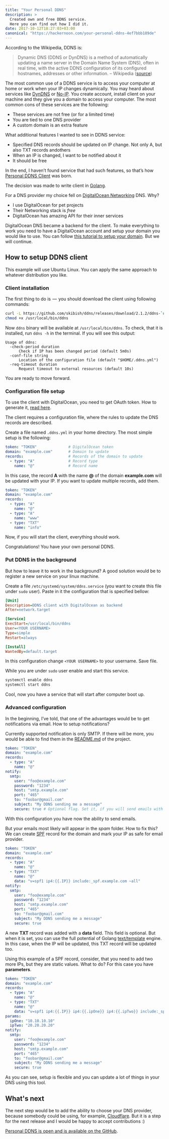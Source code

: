 ```yaml
---
title: "Your Personal DDNS"
description: >
  Created own and free DDNS service.
  Here you can find out how I did it.
date: 2017-10-12T18:27:03+03:00
canonical: "https://hackernoon.com/your-personal-ddns-4ef7bbb189de"
---
```


According to the Wikipedia, DDNS is:

> Dynamic DNS (DDNS or DynDNS) is a method of automatically updating a name server in the Domain Name System (DNS), often in real time, with the active DDNS configuration of its configured hostnames, addresses or other information.
– Wikipedia ([source](https://en.wikipedia.org/wiki/Dynamic_DNS))

The most common use of a DDNS service is to access your computer at home or work when your IP changes dynamically.
You may heard about services like [DynDNS](https://dyn.com/dns/) or [No-IP](https://www.noip.com/).
You create account, install client on your machine and they give you a domain to access your computer.
The most common cons of these services are the following:

- These services are not free (or for a limited time)
- You are tied to one DNS provider
- A custom domain is an extra feature

What additional features I wanted to see in DDNS service:

- Specified DNS records should be updated on IP change.
Not only A, but also TXT records andothers
- When an IP is changed, I want to be notified about it
- It should be free

In the end, I haven’t found service that had such features, so that’s how [Personal DDNS Client](https://github.com/skibish/ddns) was born.

The decision was made to write client in [Golang](https://golang.org).

For a DNS provider my choice fell on [DigitalOcean Networking](https://www.digitalocean.com/products/networking/) DNS.
Why?

- I use DigitalOcean for pet projects
- Their Networking stack is *free*
- DigitalOcean has amazing API for their inner services

DigitalOcean DNS became a backend for the client.
To make everything to work you need to have a DigitalOcean account and setup your domain you would like to use.
You can follow [this tutorial to setup your domain](https://www.digitalocean.com/community/tutorials/how-to-set-up-a-host-name-with-digitalocean).
But we will continue.

## How to setup DDNS client

This example will use Ubuntu Linux.
You can apply the same approach to whatever distribution you like.

### Client installation

The first thing to do is  —  you should download the client using following commands:

```bash
curl -L https://github.com/skibish/ddns/releases/download/2.1.2/ddns-`uname -s`-`uname -m` > /usr/local/bin/ddns
chmod +x /usr/local/bin/ddns
```

Now `ddns` binary will be available at `/usr/local/bin/ddns`.
To check, that it is installed, run `ddns -h` in the terminal.
If you will see this output:

```text
Usage of ddns:
  -check-period duration
      Check if IP has been changed period (default 5m0s)
  -conf-file string
      Location of the configuration file (default "$HOME/.ddns.yml")
  -req-timeout duration
      Request timeout to external resources (default 10s)
```

You are ready to move forward.

### Configuration file setup

To use the client with DigitalOcean, you need to get OAuth token.
How to generate it, [read here](https://www.digitalocean.com/community/tutorials/how-to-use-the-digitalocean-api-v2).

The client requires a configuration file, where the rules to update the DNS records are described.

Create a file named `.ddns.yml` in your home directory.
The most simple setup is the following:

```yaml
token: "TOKEN"              # DigitalOcean token
domain: "example.com"       # Domain to update
records:                    # Records of the domain to update
  - type: "A"               # Record type
    name: "@"               # Record name
```

In this case, the record **A** with the name **@** of the domain **example.com** will be updated with your IP.
If you want to update multiple records, add them.

```yaml
token: "TOKEN"
domain: "example.com"
records:
  - type: "A"
    name: "@"
  - type: "A"
    name: "www"
  - type: "TXT"
    name: "info"
```

Now, if you will start the client, everything should work.

Congratulations!
You have your own personal DDNS.

### Put DDNS in the background

But how to leave it to work in the background?
A good solution would be to register a new service on your linux machine.

Create a file `/etc/systemd/system/ddns.service` (you want to create this file under `sudo` user).
Paste in it the configuration that is specified bellow:

```ini
[Unit]
Description=DDNS client with DigitalOcean as backend
After=network.target

[Service]
ExecStart=/usr/local/bin/ddns
User=<YOUR USERNAME>
Type=simple
Restart=always

[Install]
WantedBy=default.target
```

In this configuration change `<YOUR USERNAME>` to your username.
Save file.

While you are under `sudo` user enable and start this service.

```bash
systemctl enable ddns
systemctl start ddns
```

Cool, now you have a service that will start after computer boot up.

### Advanced configuration

In the beginning, I’ve told, that one of the advantages would be to get notifications via email.
How to setup notifications?

Currently supported notification is only SMTP.
If there will be more, you would be able to find them in the [README.md](https://github.com/skibish/ddns/blob/master/README.md) of the project.

```yaml
token: "TOKEN"
domain: "example.com"
records:
  - type: "A"
    name: "@"
notify:
  smtp:
    user: "foo@example.com"
    password: "1234"
    host: "smtp.example.com"
    port: "465"
    to: "foobar@gmail.com"
    subject: "My DDNS sending me a message"
    secure: true # Optional flag. Set it, if you will send emails with SSL
```

With this configuration you have now the ability to send emails.

But your emails most likely will appear in the *spam* folder.
How to fix this?
We can create [SPF](https://en.wikipedia.org/wiki/Sender_Policy_Framework) record for the domain and mark your IP as safe for email provider.

```yaml
token: "TOKEN"
domain: "example.com"
records:
  - type: "A"
    name: "@"
  - type: "TXT"
    name: "@"
    data: "v=spf1 ip4:{{.IP}} include:_spf.example.com ~all"
notify:
  smtp:
    user: "foo@example.com"
    password: "1234"
    host: "smtp.example.com"
    port: "465"
    to: "foobar@gmail.com"
    subject: "My DDNS sending me a message"
    secure: true
```

A new **TXT** record was added with a **data** field.
This field is optional.
But when it is set, you can use the full potential of Golang [text/template](https://golang.org/pkg/text/template/) engine.
In this case, when the IP will be updated, this TXT record will be updated too.

Using this example of a SPF record, consider, that you need to add two more IPs, but they are static values.
What to do?
For this case you have **parameters**.

```yaml
token: "TOKEN"
domain: "example.com"
records:
  - type: "A"
    name: "@"
  - type: "TXT"
    name: "@"
    data: "v=spf1 ip4:{{.IP}} ip4:{{.ipOne}} ip4:{{.ipTwo}} include:_spf.example.com ~all"
params:
  ipOne: "10.10.10.10"
  ipTwo: "20.20.20.20"
notify:
  smtp:
    user: "foo@example.com"
    password: "1234"
    host: "smtp.example.com"
    port: "465"
    to: "foobar@gmail.com"
    subject: "My DDNS sending me a message"
    secure: true
```

As you can see, setup is flexible and you can update a lot of things in your DNS using this tool.

## What's next

The next step would be to add the ability to choose your DNS provider, because somebody could be using, for example, [Cloudflare](https://www.cloudflare.com/dns/).
But it is a step for the next release and I would be happy to accept contributions :)

[Personal DDNS is open and is available on the GitHub](https://github.com/skibish/ddns).
